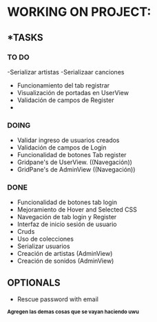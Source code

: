 # WORKING ON PROJECT: 

## ***TASKS**
### **TO DO**
-Serializar artistas
-Serializaar canciones
- Funcionamiento del tab registrar
- Visualización de portadas en UserView
- Validación de campos de Register
- 
### DOING
- Validar ingreso de usuarios creados
- Validación de campos de Login
- Funcionalidad de botones Tab register
- Gridpane's de UserView. ((Navegación))
- GridPane's de AdminView ((Navegación))
### DONE
- Funcionalidad de botones tab login
- Mejoramiento de Hover and Selected CSS
- Navegación de tab login y Register 
- Interfaz de inicio sesión de usuario
- Cruds
- Uso de colecciones
- Serializar usuarios
- Creación de artistas (AdminView)
- Creación de sonidos (AdminView)


## OPTIONALS
- Rescue password with email

<sub>**Agregen las demas cosas que se vayan haciendo uwu**</sub>
